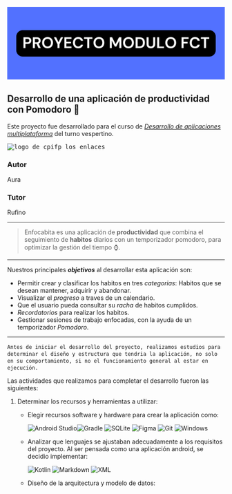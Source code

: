 ![header_image](image/header.png)

## Desarrollo de una aplicación de productividad con Pomodoro :iphone:

Este proyecto fue desarrollado para el curso de [_Desarrollo de aplicaciones multiplataforma_][enlace_curso] del turno vespertino.

<pre><img src="https://cpilosenlaces.com/wp-content/uploads/2023/03/cpifp-los-enlaces-2x.png" width="200" height="" alt="logo de cpifp los enlaces"> 
</pre>

### Autor
Aura

### Tutor

Rufino

***

>Enfocabita es una aplicación de **productividad** que combina el seguimiento de **habitos** diarios con un temporizador pomodoro, para optimizar la gestión del tiempo :watch:.
***

Nuestros principales _**objetivos**_ al desarrollar esta aplicación son:

* Permitir crear y clasificar los habitos en tres _categorias_: Habitos que se desean mantener, adquirir y abandonar.
* Visualizar el _progreso_ a traves de un calendario.
* Que el usuario pueda consultar su _racha_ de habitos cumplidos.
* _Recordatorios_ para realizar los habitos.
* Gestionar sesiones de trabajo enfocadas, con la ayuda de un temporizador _Pomodoro_.
  
***

    Antes de iniciar el desarrollo del proyecto, realizamos estudios para determinar el diseño y estructura que tendria la aplicación, no solo en su comportamiento, si no el funcionamiento general al estar en ejecución.

Las actividades que realizamos para completar el desarrollo fueron las siguientes:

1. Determinar los recursos y herramientas a utilizar:
    - Elegir recursos software y hardware para crear la aplicación como:

    	![Android Studio](https://img.shields.io/badge/android%20studio-346ac1?style=for-the-badge&logo=android%20studio&logoColor=white)![Gradle](https://img.shields.io/badge/Gradle-02303A.svg?style=for-the-badge&logo=Gradle&logoColor=white) ![SQLite](https://img.shields.io/badge/sqlite-%2307405e.svg?style=for-the-badge&logo=sqlite&logoColor=white) ![Figma](https://img.shields.io/badge/figma-%23F24E1E.svg?style=for-the-badge&logo=figma&logoColor=white) ![Git](https://img.shields.io/badge/git-%23F05033.svg?style=for-the-badge&logo=git&logoColor=white) ![Windows](https://img.shields.io/badge/Windows-0078D6?style=for-the-badge&logo=windows&logoColor=white)

    - Analizar que lenguajes se ajustaban adecuadamente a los requisitos del proyecto. Al ser pensada como una aplicación android, se decidio implementar:

        ![Kotlin](https://img.shields.io/badge/kotlin-%237F52FF.svg?style=for-the-badge&logo=kotlin&logoColor=white) ![Markdown](https://img.shields.io/badge/markdown-%23000000.svg?style=for-the-badge&logo=markdown&logoColor=white) ![XML](https://img.shields.io/badge/XML-ffffff?style=for-the-badge&color=1bb11d)

    - Diseño de la arquitectura y modelo de datos:
    




[enlace_curso]:(https://www.todofp.es/que-estudiar/familias-profesionales/informatica-comunicaciones/des-aplicaciones-multiplataforma.html)
